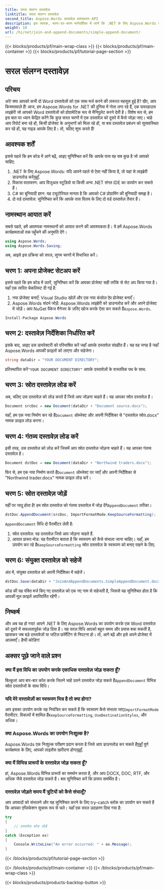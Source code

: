 ```yaml
---
title: सरल संलग्न दस्तावेज़
linktitle: सरल संलग्न दस्तावेज़
second_title: Aspose.Words दस्तावेज़ प्रसंस्करण API
description: इस व्यापक, चरण-दर-चरण मार्गदर्शिका में जानें कि .NET के लिए Aspose.Words का उपयोग करके एक Word दस्तावेज़ को दूसरे में कैसे जोड़ा जाए।
weight: 10
url: /hi/net/join-and-append-documents/simple-append-document/
---
```


{{< blocks/products/pf/main-wrap-class >}}
{{< blocks/products/pf/main-container >}}
{{< blocks/products/pf/tutorial-page-section >}}

# सरल संलग्न दस्तावेज़

## परिचय

अरे! क्या आपको कभी दो Word दस्तावेज़ों को एक साथ मर्ज करने की ज़रूरत महसूस हुई है? खैर, आप किस्मतवाले हैं! आज, हम Aspose.Words for .NET की दुनिया में गोता लगा रहे हैं, एक पावरहाउस लाइब्रेरी जो आपको Word दस्तावेज़ों को प्रोग्रामेटिक रूप से मैनिपुलेट करने देती है। विशेष रूप से, हम इस बात पर ध्यान केंद्रित करेंगे कि कुछ सरल चरणों में एक दस्तावेज़ को दूसरे में कैसे जोड़ा जाए। चाहे आप रिपोर्ट बना रहे हों, किसी प्रोजेक्ट के अनुभागों को मिला रहे हों, या बस दस्तावेज़ प्रबंधन को सुव्यवस्थित कर रहे हों, यह गाइड आपके लिए है। तो, चलिए शुरू करते हैं!

## आवश्यक शर्तें

इससे पहले कि हम कोड में आगे बढ़ें, आइए सुनिश्चित करें कि आपके पास वह सब कुछ है जो आपको चाहिए:

1.  .NET के लिए Aspose.Words: यदि आपने पहले से ऐसा नहीं किया है, तो यहां से लाइब्रेरी डाउनलोड करें[यहाँ](https://releases.aspose.com/words/net/).
2. विकास वातावरण: आप विजुअल स्टूडियो या किसी अन्य .NET संगत IDE का उपयोग कर सकते हैं।
3. C# का बुनियादी ज्ञान: यह ट्यूटोरियल मानता है कि आपको C# प्रोग्रामिंग की बुनियादी समझ है।
4. दो वर्ड दस्तावेज़: सुनिश्चित करें कि आपके पास विलय के लिए दो वर्ड दस्तावेज़ तैयार हैं।

## नामस्थान आयात करें

सबसे पहले, हमें आवश्यक नामस्थानों को आयात करने की आवश्यकता है। ये हमें Aspose.Words कार्यक्षमताओं तक पहुँचने की अनुमति देंगे।

```csharp
using Aspose.Words;
using Aspose.Words.Saving;
```

अब, आइये इस प्रक्रिया को सरल, सुगम चरणों में विभाजित करें।

## चरण 1: अपना प्रोजेक्ट सेटअप करें

इससे पहले कि हम कोड में उतरें, सुनिश्चित करें कि आपका प्रोजेक्ट सही तरीके से सेट अप किया गया है। यहाँ एक त्वरित चेकलिस्ट दी गई है:

1. नया प्रोजेक्ट बनाएँ: Visual Studio खोलें और एक नया कंसोल ऐप प्रोजेक्ट बनाएँ।
2.  Aspose.Words संदर्भ जोड़ें: Aspose.Words लाइब्रेरी को डाउनलोड करें और अपने प्रोजेक्ट में जोड़ें। आप NuGet पैकेज मैनेजर के ज़रिए खोज करके ऐसा कर सकते हैं`Aspose.Words`.

```csharp
Install-Package Aspose.Words
```

## चरण 2: दस्तावेज़ निर्देशिका निर्धारित करें

इसके बाद, आइए उस डायरेक्टरी को परिभाषित करें जहाँ आपके दस्तावेज़ संग्रहीत हैं। यह वह जगह है जहाँ Aspose.Words आपकी फ़ाइलों को लाएगा और सहेजेगा।

```csharp
string dataDir = "YOUR DOCUMENT DIRECTORY";
```

 प्रतिस्थापित करें`"YOUR DOCUMENT DIRECTORY"` आपके दस्तावेज़ों के वास्तविक पथ के साथ.

## चरण 3: स्रोत दस्तावेज़ लोड करें

अब, चलिए उस दस्तावेज़ को लोड करते हैं जिसे आप जोड़ना चाहते हैं। यह आपका स्रोत दस्तावेज़ है।

```csharp
Document srcDoc = new Document(dataDir + "Document source.docx");
```

 यहाँ, हम एक नया निर्माण कर रहे हैं`Document` ऑब्जेक्ट और अपनी निर्देशिका से "दस्तावेज़ स्रोत.docx" नामक फ़ाइल लोड करना।

## चरण 4: गंतव्य दस्तावेज़ लोड करें

इसी तरह, उस दस्तावेज़ को लोड करें जिसमें आप स्रोत दस्तावेज़ जोड़ना चाहते हैं। यह आपका गंतव्य दस्तावेज़ है।

```csharp
Document dstDoc = new Document(dataDir + "Northwind traders.docx");
```

 फिर से, हम एक नया निर्माण करते हैं`Document` ऑब्जेक्ट पर जाएँ और अपनी निर्देशिका से "Northwind trader.docx" नामक फ़ाइल लोड करें।

## चरण 5: स्रोत दस्तावेज़ जोड़ें

 यहीं पर जादू होता है! हम स्रोत दस्तावेज़ को गंतव्य दस्तावेज़ में जोड़ देंगे`AppendDocument` तरीका।

```csharp
dstDoc.AppendDocument(srcDoc, ImportFormatMode.KeepSourceFormatting);
```

`AppendDocument` विधि दो पैरामीटर लेती है:
1. स्रोत दस्तावेज़: वह दस्तावेज़ जिसे आप जोड़ना चाहते हैं.
2.  आयात प्रारूप मोड: यह पैरामीटर बताता है कि स्वरूपण को कैसे संभाला जाना चाहिए। यहाँ, हम उपयोग कर रहे हैं`KeepSourceFormatting` स्रोत दस्तावेज़ के स्वरूपण को बनाए रखने के लिए.

## चरण 6: संयुक्त दस्तावेज़ को सहेजें

अंत में, संयुक्त दस्तावेज़ को अपनी निर्देशिका में सहेजें।

```csharp
dstDoc.Save(dataDir + "JoinAndAppendDocuments.SimpleAppendDocument.docx");
```

कोड की यह पंक्ति मर्ज किए गए दस्तावेज़ को एक नए नाम से सहेजती है, जिससे यह सुनिश्चित होता है कि आपकी मूल फ़ाइलें अपरिवर्तित रहेंगी।

## निष्कर्ष

और अब यह हो गया! आपने .NET के लिए Aspose.Words का उपयोग करके एक Word दस्तावेज़ को दूसरे में सफलतापूर्वक जोड़ दिया है। यह सरल विधि आपको बहुत समय और प्रयास बचा सकती है, खासकर जब बड़े दस्तावेज़ों या जटिल फ़ॉर्मेटिंग से निपटना हो। तो, आगे बढ़ें और इसे अपने प्रोजेक्ट में आज़माएँ। हैप्पी कोडिंग!

## अक्सर पूछे जाने वाले प्रश्न

### क्या मैं इस विधि का उपयोग करके एकाधिक दस्तावेज़ जोड़ सकता हूँ?

 बिल्कुल! आप बार-बार कॉल करके जितने चाहें उतने दस्तावेज़ जोड़ सकते हैं`AppendDocument` विभिन्न स्रोत दस्तावेजों के साथ विधि।

### यदि मेरे दस्तावेज़ों का स्वरूपण भिन्न है तो क्या होगा?

 आप इसका उपयोग करके यह नियंत्रित कर सकते हैं कि स्वरूपण कैसे संभाला जाए`ImportFormatMode` पैरामीटर. विकल्पों में शामिल हैं`KeepSourceFormatting`, `UseDestinationStyles`, और अधिक।

### क्या Aspose.Words का उपयोग निःशुल्क है?

 Aspose.Words एक निःशुल्क परीक्षण प्रदान करता है जिसे आप डाउनलोड कर सकते हैं[यहाँ](https://releases.aspose.com/) पूर्ण कार्यक्षमता के लिए, आपको लाइसेंस खरीदना होगा[यहाँ](https://purchase.aspose.com/buy).

### क्या मैं विभिन्न प्रारूपों के दस्तावेज़ जोड़ सकता हूँ?

हां, Aspose.Words विभिन्न प्रारूपों का समर्थन करता है, और आप DOCX, DOC, RTF, और अधिक जैसे दस्तावेज़ जोड़ सकते हैं। बस सुनिश्चित करें कि प्रारूप समर्थित है।

### दस्तावेज़ जोड़ते समय मैं त्रुटियों को कैसे संभालूँ?

आप अपवादों को संभालने और यह सुनिश्चित करने के लिए try-catch ब्लॉक का उपयोग कर सकते हैं कि आपका एप्लिकेशन सुचारू रूप से चले। यहाँ एक सरल उदाहरण दिया गया है:

```csharp
try
{
    // दस्तावेज़ कोड जोड़ें
}
catch (Exception ex)
{
    Console.WriteLine("An error occurred: " + ex.Message);
}
```
{{< /blocks/products/pf/tutorial-page-section >}}

{{< /blocks/products/pf/main-container >}}
{{< /blocks/products/pf/main-wrap-class >}}

{{< blocks/products/products-backtop-button >}}
